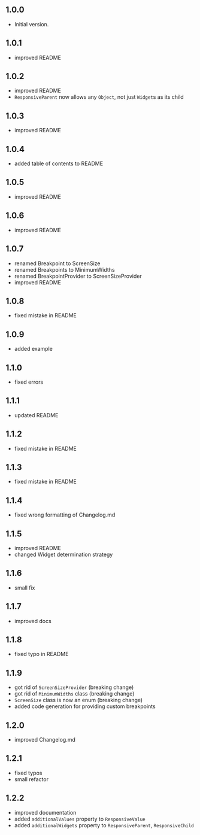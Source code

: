 ## 1.0.0

- Initial version.

## 1.0.1

- improved README

## 1.0.2

- improved README
- ```ResponsiveParent``` now allows any ```Object```, not just ```Widget```s as its child

## 1.0.3

- improved README

## 1.0.4

- added table of contents to README

## 1.0.5

- improved README

## 1.0.6

- improved README

## 1.0.7

- renamed Breakpoint to ScreenSize
- renamed Breakpoints to MinimumWidths
- renamed BreakpointProvider to ScreenSizeProvider
- improved README

## 1.0.8

- fixed mistake in README

## 1.0.9

- added example

## 1.1.0

- fixed errors

## 1.1.1

- updated README

## 1.1.2

- fixed mistake in README

## 1.1.3

- fixed mistake in README

## 1.1.4

- fixed wrong formatting of Changelog.md

## 1.1.5

- improved README
- changed Widget determination strategy

## 1.1.6

- small fix

## 1.1.7

- improved docs

## 1.1.8

- fixed typo in README

## 1.1.9

- got rid of ```ScreenSizeProvider``` (breaking change)
- got rid of ```MinimumWidths``` class (breaking change)
- ```ScreenSize``` class is now an enum (breaking change)
- added code generation for providing custom breakpoints

## 1.2.0

- improved Changelog.md

## 1.2.1

- fixed typos
- small refactor

## 1.2.2

- improved documentation
- added ```additionalValues``` property to ```ResponsiveValue```
- added ```additionalWidgets``` property to ```ResponsiveParent```, ```ResponsiveChild```



